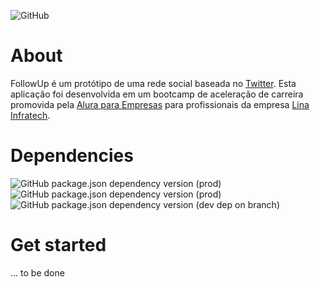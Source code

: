 ![GitHub](https://img.shields.io/github/license/wandersonmaceds/infratech-follow-up-coded?style=flat-square)
# About

FollowUp é um protótipo de uma rede social baseada no [Twitter](https://www.twitter.com). Esta aplicação foi desenvolvida em um bootcamp de aceleração de carreira promovida pela [Alura para Empresas](https://www.alura.com.br/empresas) para profissionais da empresa [Lina Infratech](https://www.linainfratech.com/).

# Dependencies
![GitHub package.json dependency version (prod)](https://img.shields.io/github/package-json/dependency-version/wandersonmaceds/infratech-follow-up-coded/date-fns) ![GitHub package.json dependency version (prod)](https://img.shields.io/github/package-json/dependency-version/wandersonmaceds/infratech-follow-up-coded/validator) ![GitHub package.json dependency version (dev dep on branch)](https://img.shields.io/github/package-json/dependency-version/wandersonmaceds/infratech-follow-up-coded/dev/dotenv)

# Get started

... to be done